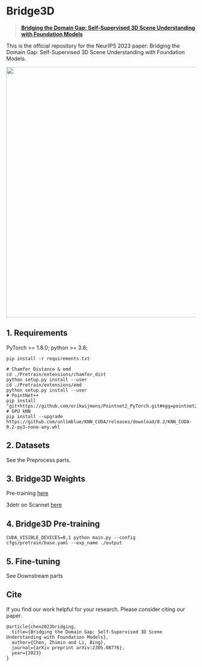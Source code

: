 # Bridge3D

> [**Bridging the Domain Gap: Self-Supervised 3D Scene Understanding with Foundation Models**](https://arxiv.org/abs/2305.08776) <br>

This is the official repository for the NeurIPS 2023 paper: Bridging the Domain Gap: Self-Supervised 3D Scene Understanding with Foundation Models. 

<div  align="center">    
 <img src="./figure/framework.png" width = "666"  align=center />
</div>


## 1. Requirements
PyTorch >= 1.8.0;
python >= 3.8;

```
pip install -r requirements.txt
```
```
# Chamfer Distance & emd
cd ./Pretrain/extensions/chamfer_dist
python setup.py install --user
cd ./Pretrain/extensions/emd
python setup.py install --user
# PointNet++
pip install "git+https://github.com/erikwijmans/Pointnet2_PyTorch.git#egg=pointnet2_ops&subdirectory=pointnet2_ops_lib"
# GPU kNN
pip install --upgrade https://github.com/unlimblue/KNN_CUDA/releases/download/0.2/KNN_CUDA-0.2-py3-none-any.whl
```
## 2. Datasets

See the Preprocess parts.

## 3. Bridge3D Weights

Pre-training [here](https://drive.google.com/file/d/1HP72jPbWumXt0Z5TXXCYHfi-GRIWjfL2/view?usp=sharing)

3detr on Scannet [here](https://drive.google.com/file/d/1UYZumcNdCEBGKG6JAyLNPPsGuPEizcgI/view?usp=sharing)

## 4. Bridge3D Pre-training
```
CUDA_VISIBLE_DEVICES=0,1 python main.py --config cfgs/pretrain/base.yaml --exp_name ./output
```

## 5. Fine-tuning
See Downstream parts 

## Cite

If you find our work helpful for your research. Please consider citing our paper.
```
@article{chen2023bridging,
  title={Bridging the Domain Gap: Self-Supervised 3D Scene Understanding with Foundation Models},
  author={Chen, Zhimin and Li, Bing},
  journal={arXiv preprint arXiv:2305.08776},
  year={2023}
}
```
